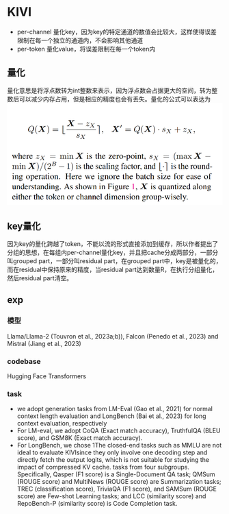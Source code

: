 # KIVI
* per-channel 量化key，因为key的特定通道的数值会比较大，这样使得误差限制在每一个独立的通道内，不会影响其他通道
* per-token 量化value，将误差限制在每一个token内

## 量化
量化意思是将浮点数转为int整数来表示，因为浮点数会占据更大的空间，转为整数后可以减少内存占用，但是相应的精度也会有丢失。量化的公式可以表达为
![alt text](image.png)
  
## key量化
因为key的量化跨越了token，不能以流的形式直接添加到缓存，所以作者提出了分组的思想，在每组内per-channel量化key，并且把cache分成两部分，一部分叫grouped part，一部分叫residual part，在grouped part中，key是被量化的，而在residual中保持原来的精度，当residual part达到数量R，在执行分组量化，然后residual part清空。

## exp
### 模型
Llama/Llama-2 (Touvron et al., 2023a;b)),
Falcon (Penedo et al., 2023) and Mistral (Jiang et al., 2023)

### codebase
Hugging Face Transformers

### task
* we adopt generation tasks from
LM-Eval (Gao et al., 2021) for normal context length evaluation and LongBench (Bai et al., 2023) for long context evaluation, respectively
* For LM-eval, we adopt CoQA
(Exact match accuracy), TruthfulQA (BLEU score), and
GSM8K (Exact match accuracy).
* For LongBench, we chose
1The closed-end tasks such as MMLU are not ideal to evaluate
KIVIsince they only involve one decoding step and directly fetch
the output logits, which is not suitable for studying the impact of
compressed KV cache.
tasks from four subgroups. Specifically, Qasper (F1 score)
is a Single-Document QA task; QMSum (ROUGE score)
and MultiNews (ROUGE score) are Summarization tasks;
TREC (classification score), TriviaQA (F1 score), and SAMSum (ROUGE score) are Few-shot Learning tasks; and LCC
(similarity score) and RepoBench-P (similarity score) is
Code Completion task.